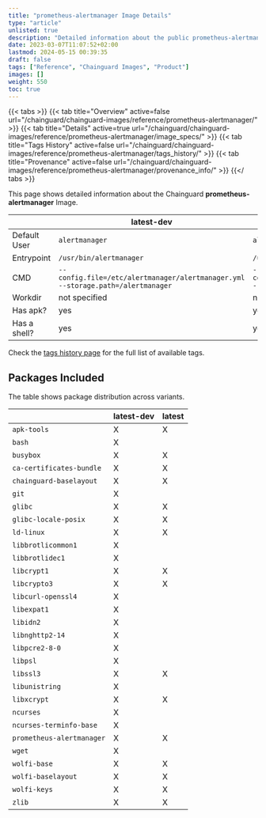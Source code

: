 ```yaml
---
title: "prometheus-alertmanager Image Details"
type: "article"
unlisted: true
description: "Detailed information about the public prometheus-alertmanager Chainguard Image."
date: 2023-03-07T11:07:52+02:00
lastmod: 2024-05-15 00:39:35
draft: false
tags: ["Reference", "Chainguard Images", "Product"]
images: []
weight: 550
toc: true
---
```


{{< tabs >}}
{{< tab title="Overview" active=false url="/chainguard/chainguard-images/reference/prometheus-alertmanager/" >}}
{{< tab title="Details" active=true url="/chainguard/chainguard-images/reference/prometheus-alertmanager/image_specs/" >}}
{{< tab title="Tags History" active=false url="/chainguard/chainguard-images/reference/prometheus-alertmanager/tags_history/" >}}
{{< tab title="Provenance" active=false url="/chainguard/chainguard-images/reference/prometheus-alertmanager/provenance_info/" >}}
{{</ tabs >}}

This page shows detailed information about the Chainguard **prometheus-alertmanager** Image.

|              | latest-dev                                                                      | latest                                                                          |
|--------------|---------------------------------------------------------------------------------|---------------------------------------------------------------------------------|
| Default User | `alertmanager`                                                                  | `alertmanager`                                                                  |
| Entrypoint   | `/usr/bin/alertmanager`                                                         | `/usr/bin/alertmanager`                                                         |
| CMD          | `--config.file=/etc/alertmanager/alertmanager.yml --storage.path=/alertmanager` | `--config.file=/etc/alertmanager/alertmanager.yml --storage.path=/alertmanager` |
| Workdir      | not specified                                                                   | not specified                                                                   |
| Has apk?     | yes                                                                             | yes                                                                             |
| Has a shell? | yes                                                                             | yes                                                                             |

Check the [tags history page](/chainguard/chainguard-images/reference/prometheus-alertmanager/tags_history/) for the full list of available tags.

## Packages Included
The table shows package distribution across variants.

|                           | latest-dev | latest |
|---------------------------|------------|--------|
| `apk-tools`               | X          | X      |
| `bash`                    | X          |        |
| `busybox`                 | X          | X      |
| `ca-certificates-bundle`  | X          | X      |
| `chainguard-baselayout`   | X          | X      |
| `git`                     | X          |        |
| `glibc`                   | X          | X      |
| `glibc-locale-posix`      | X          | X      |
| `ld-linux`                | X          | X      |
| `libbrotlicommon1`        | X          |        |
| `libbrotlidec1`           | X          |        |
| `libcrypt1`               | X          | X      |
| `libcrypto3`              | X          | X      |
| `libcurl-openssl4`        | X          |        |
| `libexpat1`               | X          |        |
| `libidn2`                 | X          |        |
| `libnghttp2-14`           | X          |        |
| `libpcre2-8-0`            | X          |        |
| `libpsl`                  | X          |        |
| `libssl3`                 | X          | X      |
| `libunistring`            | X          |        |
| `libxcrypt`               | X          | X      |
| `ncurses`                 | X          |        |
| `ncurses-terminfo-base`   | X          |        |
| `prometheus-alertmanager` | X          | X      |
| `wget`                    | X          |        |
| `wolfi-base`              | X          | X      |
| `wolfi-baselayout`        | X          | X      |
| `wolfi-keys`              | X          | X      |
| `zlib`                    | X          | X      |

